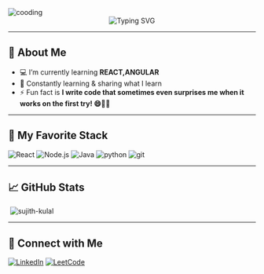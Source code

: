 <img  alt="cooding" src="https://user-images.githubusercontent.com/43218009/174121071-6b1d8a8e-8348-4f18-84dc-25c8d5e2061b.gif"  />

<div align="center">
  <img src="https://readme-typing-svg.herokuapp.com?font=Fira+Code&weight=500&pause=1000&color=61DAFB&center=true&vCenter=true&width=435&lines=Hey+%7C+Iam;Sujith+Kulal;" alt="Typing SVG" />
</div>

---

##  🌱  About Me

- 💻  I’m currently learning **REACT,ANGULAR**
- 🧠 Constantly learning & sharing what I learn
- ⚡ Fun fact is **I write code that sometimes even surprises me when it works on the first try! 😄👨‍💻**

---

## 🧠 My Favorite Stack

![React](https://img.shields.io/badge/-React-61DAFB?style=for-the-badge&logo=react&logoColor=black)
![Node.js](https://img.shields.io/badge/-Node.js-000000?style=for-the-badge&logo=nodejs)
![Java](https://img.shields.io/badge/-Java-3178C6?style=for-the-badge&logo=java)
![python](https://img.shields.io/badge/-Python-06B6D4?style=for-the-badge&logo=python)
![git](https://img.shields.io/badge/-Git-06B6D4?style=for-the-badge&logo=git)



---

## 📈 GitHub Stats

<p align="left">
</p>





<p>&nbsp;<img align="center" src="https://github-readme-stats.vercel.app/api?username=sujith-kulal&show_icons=true&locale=en" alt="sujith-kulal" /></p>

---

## 🤝 Connect with Me


[![LinkedIn](https://img.shields.io/badge/-LinkedIn-0077B5?style=flat&logo=linkedin&logoColor=white)](https://linkedin.com/in/sujith-kulal-09a888322)
[![LeetCode](https://img.shields.io/badge/-LeetCode-0077B5?style=flat&logo=leetcode&logoColor=orange)](https://leetcode.com/u/SUJITH_kulal)





